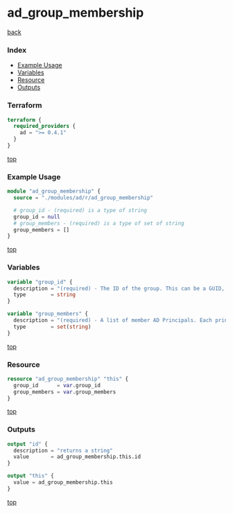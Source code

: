 # ad_group_membership

[back](../ad.md)

### Index

- [Example Usage](#example-usage)
- [Variables](#variables)
- [Resource](#resource)
- [Outputs](#outputs)

### Terraform

```terraform
terraform {
  required_providers {
    ad = ">= 0.4.1"
  }
}
```

[top](#index)

### Example Usage

```terraform
module "ad_group_membership" {
  source = "./modules/ad/r/ad_group_membership"

  # group_id - (required) is a type of string
  group_id = null
  # group_members - (required) is a type of set of string
  group_members = []
}
```

[top](#index)

### Variables

```terraform
variable "group_id" {
  description = "(required) - The ID of the group. This can be a GUID, a SID, a Distinguished Name, or the SAM Account Name of the group."
  type        = string
}

variable "group_members" {
  description = "(required) - A list of member AD Principals. Each principal can be identified by its GUID, SID, Distinguished Name, or SAM Account Name. Only one is required"
  type        = set(string)
}
```

[top](#index)

### Resource

```terraform
resource "ad_group_membership" "this" {
  group_id      = var.group_id
  group_members = var.group_members
}
```

[top](#index)

### Outputs

```terraform
output "id" {
  description = "returns a string"
  value       = ad_group_membership.this.id
}

output "this" {
  value = ad_group_membership.this
}
```

[top](#index)